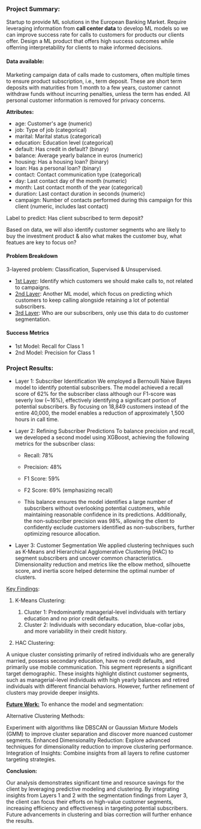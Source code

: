 ### **Project Summary:**

Startup to provide ML solutions in the European Banking Market. Require leveraging information from **call center data** to develop ML models so we can improve success rate for calls to customers for products our clients offer. Design a ML product that offers high success outcomes while offerring interpretability for clients to make informed decisions.

#### **Data available:**

Marketing campaign data of calls made to customers, often multiple times to ensure product subscription, i.e., term deposit. These are short term deposits with maturities from 1 month to a few years, customer cannot withdraw funds without incurring penalties, unless the term has ended. All personal customer information is removed for privacy concerns.

**Attributes:** 
* age: Customer's age (numeric)
* job: Type of job (categorical)
* marital: Marital status (categorical)
* education: Education level (categorical)
* default: Has credit in default? (binary)
* balance: Average yearly balance in euros (numeric)
* housing: Has a housing loan? (binary)
* loan: Has a personal loan? (binary)
* contact: Contact communication type (categorical)
* day: Last contact day of the month (numeric)
* month: Last contact month of the year (categorical)
* duration: Last contact duration in seconds (numeric)
* campaign: Number of contacts performed during this campaign for this client (numeric, includes last contact)

Label to predict: Has client subscribed to term deposit?

Based on data, we will also identify customer segments who are likely to buy the investment product & also what makes the customer buy, what featues are key to focus on?

#### **Problem Breakdown**

3-layered problem: Classification, Supervised & Unsupervised.
- <u>1st Layer</u>: Identify which customers we should make calls to, not related to campaigns.
- <u>2nd Layer</u>: Another ML model, which focus on predicting which customers to keep calling alongside retaining a lot of potential subscribers.
- <u>3rd Layer</u>: Who are our subscribers, only use this data to do customer segmentation.

#### **Success Metrics**

- 1st Model: Recall for Class 1
- 2nd Model: Precision for Class 1


### Project Results:

*  Layer 1: Subscriber Identification
We employed a Bernoulli Naive Bayes model to identify potential subscribers. The model achieved a recall score of 62% for the subscriber class although our F1-score was severly low (~16%), effectively identifying a significant portion of potential subscribers. By focusing on 18,849 customers instead of the entire 40,000, the model enables a reduction of approximately 1,500 hours in call time.

*  Layer 2: Refining Subscriber Predictions
To balance precision and recall, we developed a second model using XGBoost, achieving the following metrics for the subscriber class:

     * Recall: 78%
     * Precision: 48%
     * F1 Score: 59%
     * F2 Score: 69% (emphasizing recall)
     
     * This balance ensures the model identifies a large number of subscribers without overlooking potential customers, while maintaining reasonable confidence in its predictions. Additionally, the non-subscriber precision was 98%, allowing the client to confidently exclude customers identified as non-subscribers, further optimizing resource allocation.

*   Layer 3: Customer Segmentation
We applied clustering techniques such as K-Means and Hierarchical Agglomerative Clustering (HAC) to segment subscribers and uncover common characteristics. Dimensionality reduction and metrics like the elbow method, silhouette score, and inertia score helped determine the optimal number of clusters.

<u>Key Findings</u>:
 
1. K-Means Clustering:

    1. Cluster 1: Predominantly managerial-level individuals with tertiary education and no prior credit defaults.
    2. Cluster 2: Individuals with secondary education, blue-collar jobs, and more variability in their credit history.
    
    
2. HAC Clustering:

A unique cluster consisting primarily of retired individuals who are generally married, possess secondary education, have no credit defaults, and primarily use mobile communication. This segment represents a significant target demographic.
These insights highlight distinct customer segments, such as managerial-level individuals with high yearly balances and retired individuals with different financial behaviors. However, further refinement of clusters may provide deeper insights.

<b><u>Future Work:</u></b>
To enhance the model and segmentation:

Alternative Clustering Methods: 

Experiment with algorithms like DBSCAN or Gaussian Mixture Models (GMM) to improve cluster separation and discover more nuanced customer segments.
Enhanced Dimensionality Reduction: Explore advanced techniques for dimensionality reduction to improve clustering performance.
Integration of Insights: Combine insights from all layers to refine customer targeting strategies.


<b>Conclusion:</b>

Our analysis demonstrates significant time and resource savings for the client by leveraging predictive modeling and clustering. By integrating insights from Layers 1 and 2 with the segmentation findings from Layer 3, the client can focus their efforts on high-value customer segments, increasing efficiency and effectiveness in targeting potential subscribers. Future advancements in clustering and bias correction will further enhance the results.



